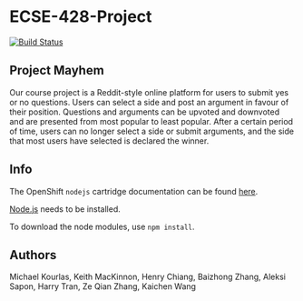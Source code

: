 # ECSE-428-Project

[![Build Status](https://travis-ci.org/DDoS/ECSE-428-Project.svg?branch=master)](https://travis-ci.org/DDoS/ECSE-428-Project)

## Project Mayhem

Our course project is a Reddit-style online platform for users to submit yes or no questions. Users can select a side and post an argument in favour of their position. Questions and arguments can be upvoted and downvoted and are presented from most popular to least popular. After a certain period of time, users can no longer select a side or submit arguments, and the side that most users have selected is declared the winner.

## Info

The OpenShift `nodejs` cartridge documentation can be found [here](http://openshift.github.io/documentation/oo_cartridge_guide.html#nodejs).

[Node.js](https://nodejs.org/en/) needs to be installed.

To download the node modules, use `npm install`.

## Authors
Michael Kourlas, Keith MacKinnon, Henry Chiang, Baizhong Zhang, Aleksi Sapon, Harry Tran, Ze Qian Zhang, Kaichen Wang
